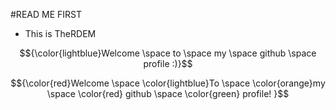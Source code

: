 #READ ME FIRST

- This is TheRDEM

$${\color{lightblue}Welcome \space to \space my \space github \space profile :)}$$

$${\color{red}Welcome \space \color{lightblue}To \space \color{orange}my \space \color{red} github \space \color{green} profile! }$$

